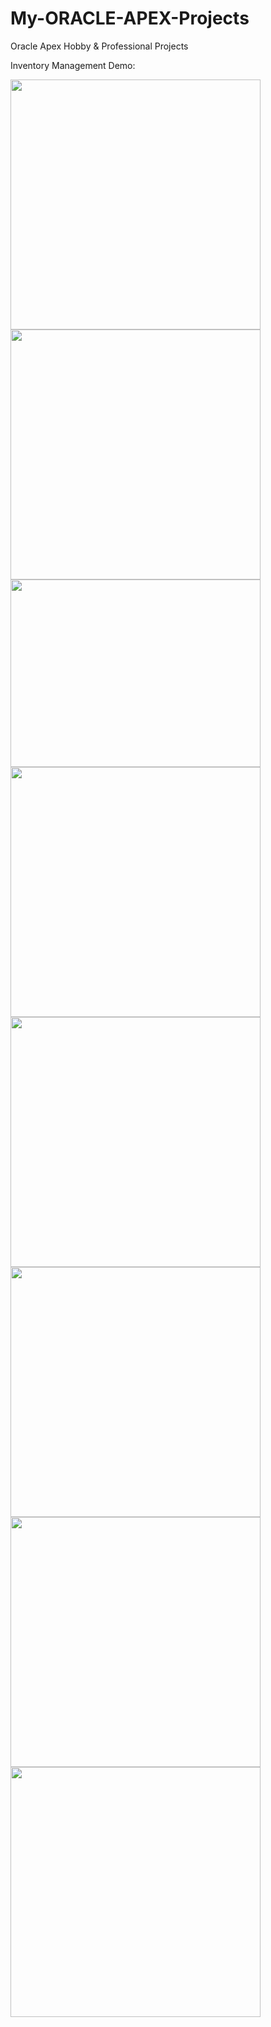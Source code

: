 # My-ORACLE-APEX-Projects
Oracle Apex Hobby &amp; Professional Projects 

Inventory Management Demo:


<img src="https://user-images.githubusercontent.com/43857150/212354301-c30306ed-bd76-47c4-bc3a-8967dbdce562.gif" style="width:400px;">

<img src= "https://user-images.githubusercontent.com/43857150/212355249-8cc89968-973a-4217-88c6-1ebc805155dc.gif" style="width:400px" >

<img src= "https://github.com/iamzehan/My-ORACLE-APEX-Projects/assets/43857150/dcad2812-d7e8-4fad-beaf-680e192fcbb5" style="height:300px; width:400px" >

<img src= "https://github.com/iamzehan/My-ORACLE-APEX-Projects/assets/43857150/8d17f1a0-34c6-4d98-aca5-7f184045f68c" style="width:400px" >

<img src= "https://github.com/iamzehan/My-ORACLE-APEX-Projects/assets/43857150/af26cef4-3beb-4447-a5b3-bbe19569e536" style="width:400px" >

<img src= "https://github.com/iamzehan/My-ORACLE-APEX-Projects/assets/43857150/5bcf3427-665f-4277-8332-2f6c894293c8" style="width:400px" >

<img src= "https://github.com/iamzehan/My-ORACLE-APEX-Projects/assets/43857150/f482a26f-6ee8-4e19-9323-da4233530e61" style="width:400px" >

<img src= "https://github.com/iamzehan/My-ORACLE-APEX-Projects/assets/43857150/a864b46b-4ed9-4d8c-9b65-73f262682d44" style="width:400px" >

